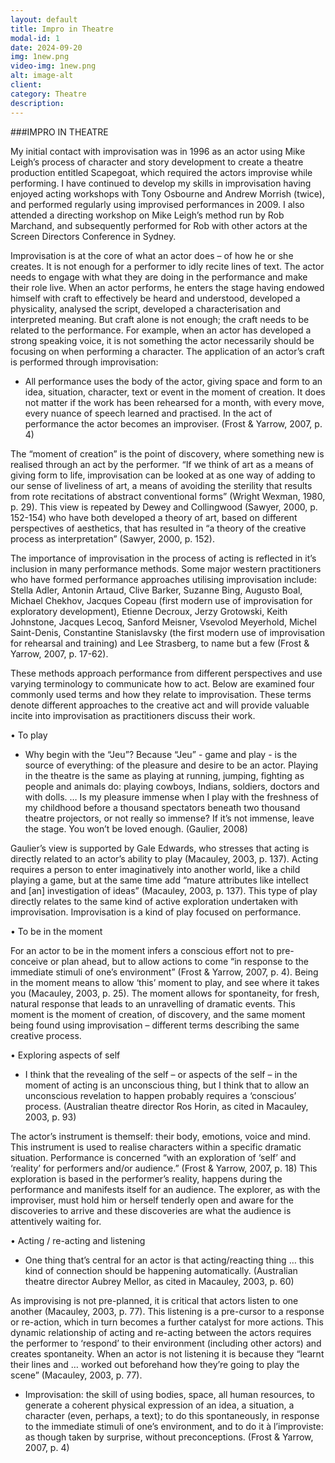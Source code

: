 ```yaml
---
layout: default
title: Impro in Theatre
modal-id: 1
date: 2024-09-20
img: 1new.png
video-img: 1new.png
alt: image-alt
client: 
category: Theatre
description: 
---
```

###IMPRO IN THEATRE

My initial contact with improvisation was in 1996 as an actor using Mike Leigh’s process of character and story development to create a theatre production entitled Scapegoat, which required the actors improvise while performing. I have continued to develop my skills in improvisation having enjoyed acting workshops with Tony Osbourne and Andrew Morrish (twice), and performed regularly using improvised performances in 2009. I also attended a directing workshop on Mike Leigh’s method run by Rob Marchand, and subsequently performed for Rob with other actors at the Screen Directors Conference in Sydney.

Improvisation is at the core of what an actor does – of how he or she creates. It is not enough for a performer to idly recite lines of text. The actor needs to engage with what they are doing in the performance and make their role live.
When an actor performs, he enters the stage having endowed himself with craft to effectively be heard and understood, developed a physicality, analysed the script, developed a characterisation and interpreted meaning. But craft alone is not enough; the craft needs to be related to the performance. For example, when an actor has developed a strong speaking voice, it is not something the actor necessarily should be focusing on when performing a character. The application of an actor’s craft is performed through improvisation:

- All performance uses the body of the actor, giving space and form to an idea, situation, character, text or event in the moment of creation. It does not matter if the work has been rehearsed for a month, with every move, every nuance of speech learned and practised. In the act of performance the actor becomes an improviser. (Frost & Yarrow, 2007, p. 4)

The “moment of creation” is the point of discovery, where something new is realised through an act by the performer. “If we think of art as a means of giving form to life, improvisation can be looked at as one way of adding to our sense of liveliness of art, a means of avoiding the sterility that results from rote recitations of abstract conventional forms” (Wright Wexman, 1980, p. 29). This view is repeated by Dewey and Collingwood (Sawyer, 2000, p. 152-154) who have both developed a theory of art, based on different perspectives of aesthetics, that has resulted in “a theory of the creative process as interpretation” (Sawyer, 2000, p. 152).

The importance of improvisation in the process of acting is reflected in it’s inclusion in many performance methods. Some major western practitioners who have formed performance approaches utilising improvisation include: Stella Adler, Antonin Artaud, Clive Barker, Suzanne Bing, Augusto Boal, Michael Chekhov, Jacques Copeau (first modern use of improvisation for exploratory development), Etienne Decroux, Jerzy Grotowski, Keith Johnstone, Jacques Lecoq, Sanford Meisner, Vsevolod Meyerhold, Michel Saint-Denis, Constantine Stanislavsky (the first modern use of improvisation for rehearsal and training) and Lee Strasberg, to name but a few (Frost & Yarrow, 2007, p. 17-62).

These methods approach performance from different perspectives and use varying terminology to communicate how to act. Below are examined four commonly used terms and how they relate to improvisation. These terms denote different approaches to the creative act and will provide valuable incite into improvisation as practitioners discuss their work.

• To play

- Why begin with the “Jeu”? Because “Jeu” - game and play - is the source of everything: of the pleasure and desire to be an actor. Playing in the theatre is the same as playing at running, jumping, fighting as people and animals do: playing cowboys, Indians, soldiers, doctors and with dolls. … Is my pleasure immense when I play with the freshness of my childhood before a thousand spectators beneath two thousand theatre projectors, or not really so immense? If it’s not immense, leave the stage. You won’t be loved enough. (Gaulier, 2008)

Gaulier’s view is supported by Gale Edwards, who stresses that acting is directly related to an actor’s ability to play (Macauley, 2003, p. 137). Acting requires a person to enter imaginatively into another world, like a child playing a game, but at the same time add “mature attributes like intellect and [an] investigation of ideas” (Macauley, 2003, p. 137).
This type of play directly relates to the same kind of active exploration undertaken with improvisation. Improvisation is a kind of play focused on performance.

• To be in the moment

For an actor to be in the moment infers a conscious effort not to pre-conceive or plan ahead, but to allow actions to come “in response to the immediate stimuli of one’s environment” (Frost & Yarrow, 2007, p. 4).  Being in the moment means to allow ‘this’ moment to play, and see where it takes you (Macauley, 2003, p. 25). The moment allows for spontaneity, for fresh, natural response that leads to an unravelling of dramatic events. This moment is the moment of creation, of discovery, and the same moment being found using improvisation – different terms describing the same creative process.

• Exploring aspects of self

- I think that the revealing of the self – or aspects of the self – in the moment of acting is an unconscious thing, but I think that to allow an unconscious revelation to happen probably requires a ‘conscious’ process. (Australian theatre director Ros Horin, as cited in Macauley, 2003, p. 93)

The actor’s instrument is themself: their body, emotions, voice and mind. This instrument is used to realise characters within a specific dramatic situation. Performance is concerned “with an exploration of ‘self’ and ‘reality’ for performers and/or audience.” (Frost & Yarrow, 2007, p. 18) This exploration is based in the performer’s reality, happens during the performance and manifests itself for an audience. The explorer, as with the improviser, must hold him or herself tenderly open and aware for the discoveries to arrive and these discoveries are what the audience is attentively waiting for.

• Acting / re-acting and listening

- One thing that’s central for an actor is that acting/reacting thing … this kind of connection should be happening automatically. (Australian theatre director Aubrey Mellor, as cited in Macauley, 2003, p. 60)

As improvising is not pre-planned, it is critical that actors listen to one another (Macauley, 2003, p. 77). This listening is a pre-cursor to a response or re-action, which in turn becomes a further catalyst for more actions. This dynamic relationship of acting and re-acting between the actors requires the performer to ‘respond’ to their environment (including other actors) and creates spontaneity. When an actor is not listening it is because they “learnt their lines and … worked out beforehand how they’re going to play the scene” (Macauley, 2003, p. 77).

- Improvisation: the skill of using bodies, space, all human resources, to generate a coherent physical expression of an idea, a situation, a character (even, perhaps, a text); to do this spontaneously, in response to the immediate stimuli of one’s environment, and to do it à l’improviste: as though taken by surprise, without preconceptions.  (Frost & Yarrow, 2007, p. 4)

